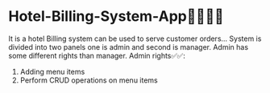 # Hotel-Billing-System-App🏨🧾🧾💵
It is a hotel Billing system can be used to serve customer orders...
System is divided into two panels one is admin and second is manager.
Admin has some different rights than manager.
Admin rights✅✅:
1. Adding menu items
2. Perform CRUD operations on menu items
